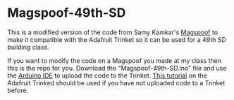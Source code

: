 # Magspoof-49th-SD

This is a modified version of the code from Samy Kamkar's [Magspoof](https://samy.pl/magspoof/) to make it compatible with the Adafruit Trinket so it can be used for a 49th SD building class.  

If you want to modify the code on a Magspoof you made at my class then this is the repo for you.  Download the "Magspoof-49th-SD.ino" file and use the [Arduino IDE](https://www.arduino.cc/en/Main/Software) to upload the code to the Trinket.  [This tutorial](https://learn.adafruit.com/introducing-trinket/introduction) on the Adafruit Trinked should be used if you have not uploaded code to a Trinket before.
